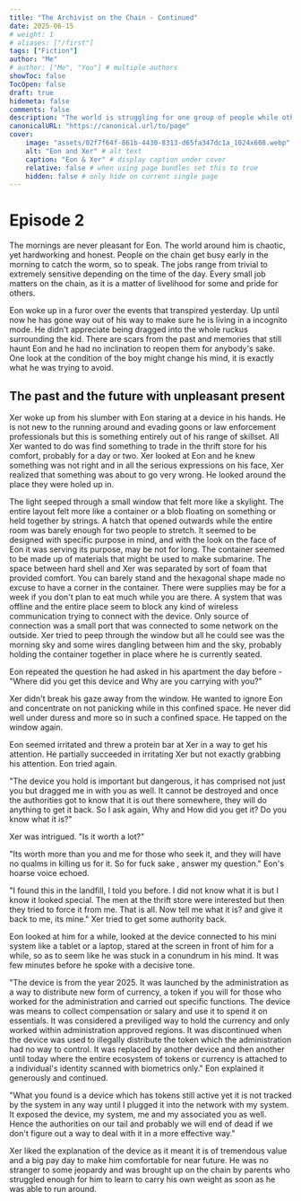 ```yaml
---
title: "The Archivist on the Chain - Continued"
date: 2025-06-15
# weight: 1
# aliases: ["/first"]
tags: ["Fiction"]
author: "Me"
# author: ["Me", "You"] # multiple authors
showToc: false
TocOpen: false
draft: true
hidemeta: false
comments: false
description: "The world is struggling for one group of people while others revel in the destruction for their own vanity. Something is about to change and it comes from the past."
canonicalURL: "https://canonical.url/to/page"
cover:
    image: "assets/02f7f64f-861b-4430-8313-d65fa347dc1a_1024x608.webp" # image path/url
    alt: "Eon and Xer" # alt text
    caption: "Eon & Xer" # display caption under cover
    relative: false # when using page bundles set this to true
    hidden: false # only hide on current single page
---
```


# Episode 2

The mornings are never pleasant for Eon. The world around him is chaotic, yet hardworking and honest. People on the chain get busy early in the morning to catch the worm, so to speak. The jobs range from trivial to extremely sensitive depending on the time of the day. Every small job matters on the chain, as it is a matter of livelihood for some and pride for others.

Eon woke up in a furor over the events that transpired yesterday. Up until now he has gone way out of his way to make sure he is living in a incognito mode. He didn't appreciate being dragged into the whole ruckus surrounding the kid. There are scars from the past and memories that still haunt Eon and he had no inclination to reopen them for anybody's sake. One look at the condition of the boy might change his mind, it is exactly what he was trying to avoid.

## The past and the future with unpleasant present

Xer woke up from his slumber with Eon staring at a device in his hands. He is not new to the running around and evading goons or law enforcement professionals but this is something entirely out of his range of skillset. All Xer wanted to do was find something to trade in the thrift store for his comfort, probably for a day or two. Xer looked at Eon and he knew something was not right and in all the serious expressions on his face, Xer realized that something was about to go very wrong. He looked around the place they were holed up in.

The light seeped through a small window that felt more like a skylight. The entire layout felt more like a container or a blob floating on something or held together by strings. A hatch that opened outwards while the entire room was barely enough for two people to stretch. It seemed to be designed with specific purpose in mind, and with the look on the face of Eon it was serving its purpose, may be not for long. The container seemed to be made up of materials that might be used to make submarine. The space between hard shell and Xer was separated by sort of foam that provided comfort. You can barely stand and the hexagonal shape made no excuse to have a corner in the container. There were supplies may be for a week if you don't plan to eat much while you are there. A system that was offline and the entire place seem to block any kind of wireless communication trying to connect with the device. Only source of connection was a small port that was connected to some network on the outside. Xer tried to peep through the window but all he could see was the morning sky and some wires dangling between him and the sky, probably holding the container together in place where he is currently seated.

Eon repeated the question he had asked in his apartment the day before - "Where did you get this device and Why are you carrying with you?"

Xer didn't break his gaze away from the window. He wanted to ignore Eon and concentrate on not panicking while in this confined space. He never did well under duress and more so in such a confined space. He tapped on the window again.

Eon seemed irritated and threw a protein bar at Xer in a way to get his attention. He partially succeeded in irritating Xer but not exactly grabbing his attention. Eon tried again.

"The device you hold is important but dangerous, it has comprised not just you but dragged me in with you as well. It cannot be destroyed and once the authorities got to know that it is out there somewhere, they will do anything to get it back. So I ask again, Why and How did you get it? Do you know what it is?"

Xer was intrigued. "Is it worth a lot?"

"Its worth more than you and me for those who seek it, and they will have no qualms in killing us for it. So for fuck sake , answer my question." Eon's hoarse voice echoed.

"I found this in the landfill, I told you before. I did not know what it is but I know it looked special. The men at the thrift store were interested but then they tried to force it from me. That is all. Now tell me what it is? and give it back to me, its mine." Xer tried to get some authority back.

Eon looked at him for a while, looked at the device connected to his mini system like a tablet or a laptop, stared at the screen in front of him for a while, so as to seem like he was stuck in a conundrum in his mind. It was few minutes before he spoke with a decisive tone.

"The device is from the year 2025. It was launched by the administration as a way to distribute new form of currency, a token if you will for those who worked for the administration and carried out specific functions. The device was means to collect compensation or salary and use it to spend it on essentials. It was considered a previliged way to hold the currency and only worked within administration approved regions. It was discontinued when the device was used to illegally distribute the token which the administration had no way to control. It was replaced by another device and then another until today where the entire ecosystem of tokens or currency is attached to a individual's identity scanned with biometrics only." Eon explained it generously and continued.

"What you found is a device which has tokens still active yet it is not tracked by the system in any way until I plugged it into the network with my system. It exposed the device, my system, me and my associated you as well. Hence the authorities on our tail and probably we will end of dead if we don't figure out a way to deal with it in a more effective way."

Xer liked the explanation of the device as it meant it is of tremendous value and a big pay day to make him comfortable for near future. He was no stranger to some jeopardy and was brought up on the chain by parents who struggled enough for him to learn to carry his own weight as soon as he was able to run around.